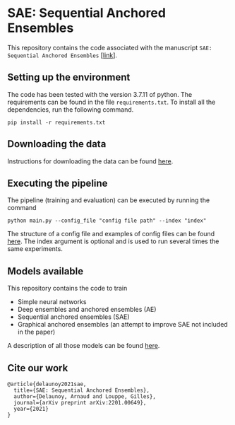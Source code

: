 # SAE: Sequential Anchored Ensembles
This repository contains the code associated with the manuscript `SAE: Sequential Anchored Ensembles` [[link](https://arxiv.org/abs/2201.00649)]. 

## Setting up the environment
The code has been tested with the version 3.7.11 of python. The requirements can be found in the file `requirements.txt`. To install all the dependencies, run the following command.
```
pip install -r requirements.txt
```

## Downloading the data
Instructions for downloading the data can be found [here](data/).

## Executing the pipeline
The pipeline (training and evaluation) can be executed by running the command 
```
python main.py --config_file "config file path" --index "index"
```

The structure of a config file and examples of config files can be found [here](config_files/). The index argument is optional and is used to run several times the same experiments.

## Models available
This repository contains the code to train 
 * Simple neural networks
 * Deep ensembles and anchored ensembles (AE)
 * Sequential anchored ensembles (SAE)
 * Graphical anchored ensembles (an attempt to improve SAE not included in the paper)
 
A description of all those models can be found [here](models/).

## Cite our work
```
@article{delaunoy2021sae,
  title={SAE: Sequential Anchored Ensembles},
  author={Delaunoy, Arnaud and Louppe, Gilles},
  journal={arXiv preprint arXiv:2201.00649},
  year={2021}
}
```
